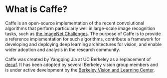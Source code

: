# What is Caffe?

Caffe is an open-source implementation of the recent convolutional algorithms that perform particularly well in large-scale image recognition tasks, such as [the ImageNet Challenges](http://www.image-net.org/). The purpose of Caffe is to provide a reference implementation for such algorithms, contribute a framework for developing and deploying deep learning architectures for vision, and enable wider adoption and analysis in the research community.

Caffe was created by Yangqing Jia at UC Berkeley as a replacement of [decaf](http://decaf.berkeleyvision.org/). It has been adopted by several Berkeley vision group members and is under active development by the [Berkeley Vision and Learning Center](http://bvlc.eecs.berkeley.edu).
